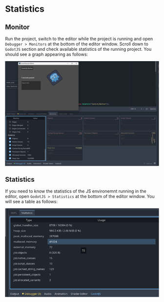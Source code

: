 # Statistics

## Monitor

Run the project, switch to the editor while the project is running and open `Debugger > Monitors` at the bottom of the editor window.
Scroll down to `GodotJS` section and check available statistics of the running project. You should see a graph appearing as follows:

![monitor](images/monitor.png)

## Statistics

If you need to know the statistics of the JS environemnt running in the editor, open `GodotJS > Statistics` at the bottom of the editor window.
You will see a table as follows:

![statistics](images/statistics.png)
